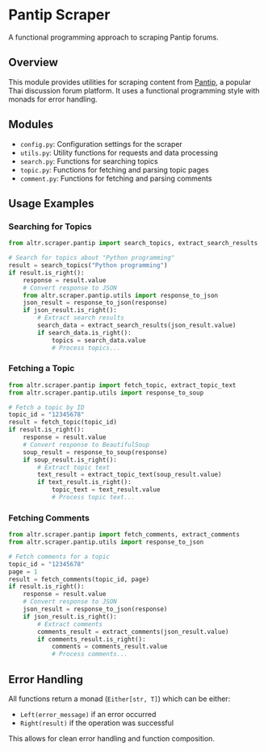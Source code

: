 # Pantip Scraper

A functional programming approach to scraping Pantip forums.

## Overview

This module provides utilities for scraping content from [Pantip](https://pantip.com/), a popular Thai discussion forum platform. It uses a functional programming style with monads for error handling.

## Modules

- `config.py`: Configuration settings for the scraper
- `utils.py`: Utility functions for requests and data processing
- `search.py`: Functions for searching topics
- `topic.py`: Functions for fetching and parsing topic pages
- `comment.py`: Functions for fetching and parsing comments

## Usage Examples

### Searching for Topics

```python
from altr.scraper.pantip import search_topics, extract_search_results

# Search for topics about "Python programming"
result = search_topics("Python programming")
if result.is_right():
    response = result.value
    # Convert response to JSON
    from altr.scraper.pantip.utils import response_to_json
    json_result = response_to_json(response)
    if json_result.is_right():
        # Extract search results
        search_data = extract_search_results(json_result.value)
        if search_data.is_right():
            topics = search_data.value
            # Process topics...
```

### Fetching a Topic

```python
from altr.scraper.pantip import fetch_topic, extract_topic_text
from altr.scraper.pantip.utils import response_to_soup

# Fetch a topic by ID
topic_id = "12345678"
result = fetch_topic(topic_id)
if result.is_right():
    response = result.value
    # Convert response to BeautifulSoup
    soup_result = response_to_soup(response)
    if soup_result.is_right():
        # Extract topic text
        text_result = extract_topic_text(soup_result.value)
        if text_result.is_right():
            topic_text = text_result.value
            # Process topic text...
```

### Fetching Comments

```python
from altr.scraper.pantip import fetch_comments, extract_comments
from altr.scraper.pantip.utils import response_to_json

# Fetch comments for a topic
topic_id = "12345678"
page = 1
result = fetch_comments(topic_id, page)
if result.is_right():
    response = result.value
    # Convert response to JSON
    json_result = response_to_json(response)
    if json_result.is_right():
        # Extract comments
        comments_result = extract_comments(json_result.value)
        if comments_result.is_right():
            comments = comments_result.value
            # Process comments...
```

## Error Handling

All functions return a monad (`Either[str, T]`) which can be either:

- `Left(error_message)` if an error occurred
- `Right(result)` if the operation was successful

This allows for clean error handling and function composition.
